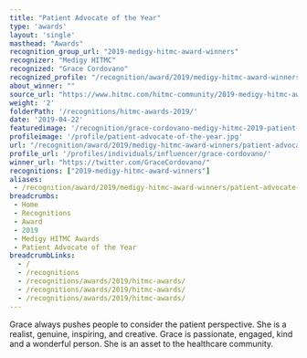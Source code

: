 ```yaml
---
title: "Patient Advocate of the Year"
type: 'awards'
layout: 'single'
masthead: "Awards"
recognition_group_url: "2019-medigy-hitmc-award-winners"
recognizer: "Medigy HITMC"
recognized: "Grace Cordovano"
recognized_profile: "/recognition/award/2019/medigy-hitmc-award-winners/patient-advocate-year"
about_winner: ""
source_url: "https://www.hitmc.com/hitmc-community/2019-medigy-hitmc-award-winners/"
weight: '2'
folderPath: '/recognitions/hitmc-awards-2019/'
date: '2019-04-22'
featuredimage: '/recognition/grace-cordovano-medigy-hitmc-2019-patient-advocate-of-the-year.jpg'
profileimage: '/profile/patient-advocate-of-the-year.jpg'
url: "/recognition/award/2019/medigy-hitmc-award-winners/patient-advocate-year"
profile_url: '/profiles/individuals/influencer/grace-cordovano/'
winner_url: "https://twitter.com/GraceCordovano/"
recognitions: ["2019-medigy-hitmc-award-winners"]
aliases:
 - /recognition/award/2019/medigy-hitmc-award-winners/patient-advocate-year/
breadcrumbs: 
 - Home 
 - Recognitions 
 - Award
 - 2019
 - Medigy HITMC Awards
 - Patient Advocate of the Year
breadcrumbLinks:
  - /
  - /recognitions
  - /recognitions/awards/2019/hitmc-awards/
  - /recognitions/awards/2019/hitmc-awards/
  - /recognitions/awards/2019/hitmc-awards/
---
```


Grace always pushes people to consider the patient perspective. She is a realist, genuine, inspiring, and creative. Grace is passionate, engaged, kind and a wonderful person. She is an asset to the healthcare community.